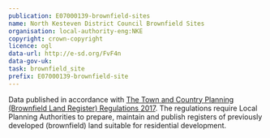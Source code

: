 ```yaml
---
publication: E07000139-brownfield-sites
name: North Kesteven District Council Brownfield Sites
organisation: local-authority-eng:NKE
copyright: crown-copyright
licence: ogl
data-url: http://e-sd.org/FvF4n
data-gov-uk: 
task: brownfield_site
prefix: E07000139-brownfield-site
---
```


Data published in accordance with [The Town and Country Planning (Brownfield Land Register) Regulations 2017](http://www.legislation.gov.uk/uksi/2017/403/contents/made).
The regulations require Local Planning Authorities to prepare, maintain and publish registers of previously developed (brownfield) land suitable for residential development.

